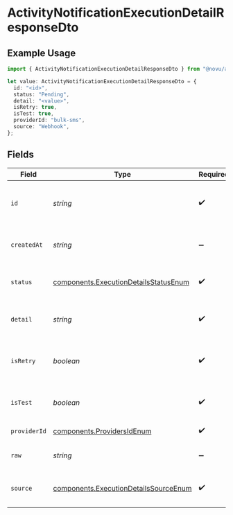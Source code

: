 # ActivityNotificationExecutionDetailResponseDto

## Example Usage

```typescript
import { ActivityNotificationExecutionDetailResponseDto } from "@novu/api/models/components";

let value: ActivityNotificationExecutionDetailResponseDto = {
  id: "<id>",
  status: "Pending",
  detail: "<value>",
  isRetry: true,
  isTest: true,
  providerId: "bulk-sms",
  source: "Webhook",
};
```

## Fields

| Field                                                                                          | Type                                                                                           | Required                                                                                       | Description                                                                                    |
| ---------------------------------------------------------------------------------------------- | ---------------------------------------------------------------------------------------------- | ---------------------------------------------------------------------------------------------- | ---------------------------------------------------------------------------------------------- |
| `id`                                                                                           | *string*                                                                                       | :heavy_check_mark:                                                                             | Unique identifier of the execution detail                                                      |
| `createdAt`                                                                                    | *string*                                                                                       | :heavy_minus_sign:                                                                             | Creation time of the execution detail                                                          |
| `status`                                                                                       | [components.ExecutionDetailsStatusEnum](../../models/components/executiondetailsstatusenum.md) | :heavy_check_mark:                                                                             | Status of the execution detail                                                                 |
| `detail`                                                                                       | *string*                                                                                       | :heavy_check_mark:                                                                             | Detailed information about the execution                                                       |
| `isRetry`                                                                                      | *boolean*                                                                                      | :heavy_check_mark:                                                                             | Whether the execution is a retry or not                                                        |
| `isTest`                                                                                       | *boolean*                                                                                      | :heavy_check_mark:                                                                             | Whether the execution is a test or not                                                         |
| `providerId`                                                                                   | [components.ProvidersIdEnum](../../models/components/providersidenum.md)                       | :heavy_check_mark:                                                                             | Provider ID of the job                                                                         |
| `raw`                                                                                          | *string*                                                                                       | :heavy_minus_sign:                                                                             | Raw data of the execution                                                                      |
| `source`                                                                                       | [components.ExecutionDetailsSourceEnum](../../models/components/executiondetailssourceenum.md) | :heavy_check_mark:                                                                             | Source of the execution detail                                                                 |